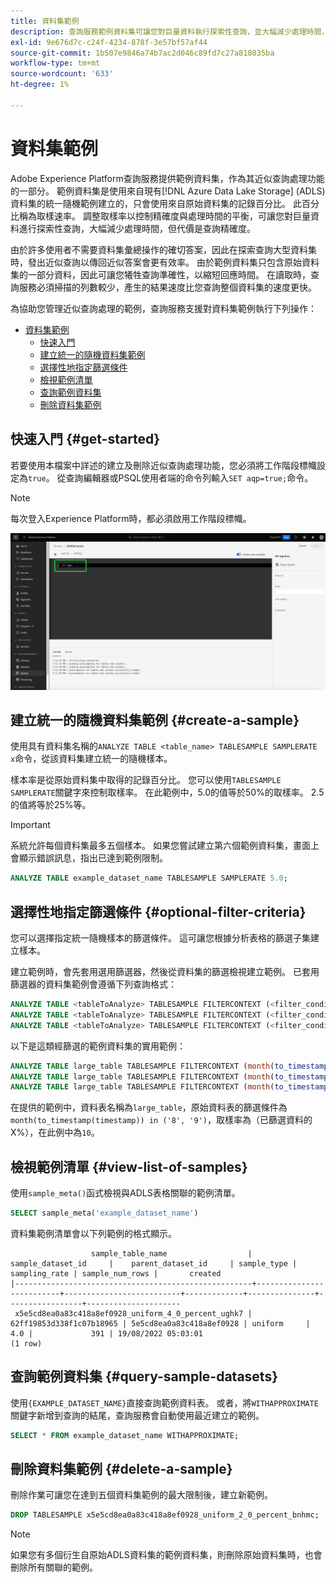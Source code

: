 ```yaml
---
title: 資料集範例
description: 查詢服務範例資料集可讓您對巨量資料執行探索性查詢，並大幅減少處理時間，但代價是查詢準確性。 本指南提供如何管理範例以進行近似查詢處理的資訊
exl-id: 9e676d7c-c24f-4234-878f-3e57bf57af44
source-git-commit: 1b507e9846a74b7ac2d046c89fd7c27a818035ba
workflow-type: tm+mt
source-wordcount: '633'
ht-degree: 1%

---
```


# 資料集範例

Adobe Experience Platform查詢服務提供範例資料集，作為其近似查詢處理功能的一部分。 範例資料集是使用來自現有[!DNL Azure Data Lake Storage] (ADLS)資料集的統一隨機範例建立的，只會使用來自原始資料集的記錄百分比。 此百分比稱為取樣速率。 調整取樣率以控制精確度與處理時間的平衡，可讓您對巨量資料進行探索性查詢，大幅減少處理時間，但代價是查詢精確度。

由於許多使用者不需要資料集彙總操作的確切答案，因此在探索查詢大型資料集時，發出近似查詢以傳回近似答案會更有效率。 由於範例資料集只包含原始資料集的一部分資料，因此可讓您犧牲查詢準確性，以縮短回應時間。 在讀取時，查詢服務必須掃描的列數較少，產生的結果速度比您查詢整個資料集的速度更快。

為協助您管理近似查詢處理的範例，查詢服務支援對資料集範例執行下列操作：

- [資料集範例](#dataset-samples)
   - [快速入門](#getting-started-get-started)
   - [建立統一的隨機資料集範例](#create-a-uniform-random-dataset-sample-create-a-sample)
   - [選擇性地指定篩選條件](#optionally-specify-a-filter-criteria-optional-filter-criteria)
   - [檢視範例清單](#view-the-list-of-samples-view-list-of-samples)
   - [查詢範例資料集](#query-the-sample-dataset-query-sample-datasets)
   - [刪除資料集範例](#delete-dataset-samples-delete-a-sample)

## 快速入門 {#get-started}

若要使用本檔案中詳述的建立及刪除近似查詢處理功能，您必須將工作階段標幟設定為`true`。 從查詢編輯器或PSQL使用者端的命令列輸入`SET aqp=true;`命令。

>[!NOTE]
>
>每次登入Experience Platform時，都必須啟用工作階段標幟。

![反白顯示&#39;SET aqp=true；&#39;命令的查詢編輯器。](../images/key-concepts/set-session-flag.png)

## 建立統一的隨機資料集範例 {#create-a-sample}

使用具有資料集名稱的`ANALYZE TABLE <table_name> TABLESAMPLE SAMPLERATE x`命令，從該資料集建立統一的隨機樣本。

樣本率是從原始資料集中取得的記錄百分比。 您可以使用`TABLESAMPLE SAMPLERATE`關鍵字來控制取樣率。 在此範例中，5.0的值等於50%的取樣率。 2.5的值將等於25%等。

>[!IMPORTANT]
>
>系統允許每個資料集最多五個樣本。 如果您嘗試建立第六個範例資料集，畫面上會顯示錯誤訊息，指出已達到範例限制。

```sql
ANALYZE TABLE example_dataset_name TABLESAMPLE SAMPLERATE 5.0;
```

## 選擇性地指定篩選條件 {#optional-filter-criteria}

您可以選擇指定統一隨機樣本的篩選條件。 這可讓您根據分析表格的篩選子集建立樣本。

建立範例時，會先套用選用篩選器，然後從資料集的篩選檢視建立範例。 已套用篩選器的資料集範例會遵循下列查詢格式：

```sql
ANALYZE TABLE <tableToAnalyze> TABLESAMPLE FILTERCONTEXT (<filter_condition>) SAMPLERATE X.Y;
ANALYZE TABLE <tableToAnalyze> TABLESAMPLE FILTERCONTEXT (<filter_condition_1> AND/OR <filter_condition_2>) SAMPLERATE X.Y;
ANALYZE TABLE <tableToAnalyze> TABLESAMPLE FILTERCONTEXT (<filter_condition_1> AND (<filter_condition_2> OR <filter_condition_3>)) SAMPLERATE X.Y;
```

以下是這類經篩選的範例資料集的實用範例：

```sql
ANALYZE TABLE large_table TABLESAMPLE FILTERCONTEXT (month(to_timestamp(timestamp)) in ('8', '9')) SAMPLERATE 10;
ANALYZE TABLE large_table TABLESAMPLE FILTERCONTEXT (month(to_timestamp(timestamp)) in ('8', '9') AND product.name = "product1") SAMPLERATE 10;
ANALYZE TABLE large_table TABLESAMPLE FILTERCONTEXT (month(to_timestamp(timestamp)) in ('8', '9') AND (product.name = "product1" OR product.name = "product2")) SAMPLERATE 10;
```

在提供的範例中，資料表名稱為`large_table`，原始資料表的篩選條件為`month(to_timestamp(timestamp)) in ('8', '9')`，取樣率為（已篩選資料的X%），在此例中為`10`。

## 檢視範例清單 {#view-list-of-samples}

使用`sample_meta()`函式檢視與ADLS表格關聯的範例清單。

```sql
SELECT sample_meta('example_dataset_name')
```

資料集範例清單會以下列範例的格式顯示。

```shell
                  sample_table_name                  |    sample_dataset_id     |    parent_dataset_id     | sample_type | sampling_rate | sample_num_rows |       created      
|-----------------------------------------------------+--------------------------+--------------------------+-------------+---------------+-----------------+---------------------
 x5e5cd8ea0a83c418a8ef0928_uniform_4_0_percent_ughk7 | 62ff19853d338f1c07b18965 | 5e5cd8ea0a83c418a8ef0928 | uniform     |           4.0 |             391 | 19/08/2022 05:03:01
(1 row)
```

## 查詢範例資料集 {#query-sample-datasets}

使用`{EXAMPLE_DATASET_NAME}`直接查詢範例資料表。 或者，將`WITHAPPROXIMATE`關鍵字新增到查詢的結尾，查詢服務會自動使用最近建立的範例。

```sql
SELECT * FROM example_dataset_name WITHAPPROXIMATE;
```

## 刪除資料集範例 {#delete-a-sample}

刪除作業可讓您在達到五個資料集範例的最大限制後，建立新範例。

```sql
DROP TABLESAMPLE x5e5cd8ea0a83c418a8ef0928_uniform_2_0_percent_bnhmc;
```

>[!NOTE]
>
>如果您有多個衍生自原始ADLS資料集的範例資料集，則刪除原始資料集時，也會刪除所有關聯的範例。
